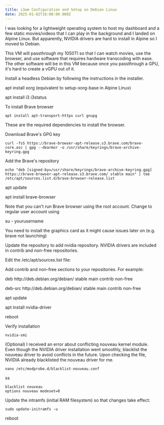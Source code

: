 ```yaml
---
title: i3wm Configuration and Setup on Debian Linux
date: 2025-01-02T16:00:00.000Z
---
```


I was looking for a lightweight operating system to host my dashboard and a few static movies/videos that I can play in the background and I landed on Alpine Linux. But apparently, NVIDIA drivers are hard to install in Alpine so I moved to Debian.

This VM will passthrough my 1050TI so that I can watch movies, use the browser, and use software that requires hardware transcoding with ease. The other software will be in this VM because once you passthrough a GPU, it's hard to create a vGPU out of it.

Install a headless Debian by following the instructions in the installer.

apt install xorg (equivalent to setup-xorg-base in Alpine Linux)

apt install i3 i3status

To install Brave browser

```shell
apt install apt-transport-https curl gnupg
```

These are the required dependencies to install the browser.

Download Brave's GPG key

```shell
curl -fsS https://brave-browser-apt-release.s3.brave.com/brave-core.asc | gpg --dearmor -o /usr/share/keyrings/brave-archive-keyring.gpg
```

Add the Brave's repository

```shell
echo "deb [signed-by=/usr/share/keyrings/brave-archive-keyring.gpg] https://brave-browser-apt-release.s3.brave.com/ stable main" | tee /etc/apt/sources.list.d/brave-browser-release.list
```

apt update

apt install brave-browser

Note that you can't run Brave browser using the root account. Change to regular user account using

su - yourusername

You need to install the graphics card as it might cause issues later on (e.g. brave not launching)

Update the repository to add nvidia repository. NVIDIA drivers are included in contrib and non-free repositories.

Edit the /etc/apt/sources.list file:

Add contrib and non-free sections to your repositories. For example:

deb http\://deb.debian.org/debian/ stable main contrib non-free

deb-src http\://deb.debian.org/debian/ stable main contrib non-free

apt update

apt install nvidia-driver

reboot

Verify installation

```shell
nvidia-smi
```

(Optional) I received an error about conflicting nouveau kernel module. Even though the NVIDIA driver installation went smoothly, blacklist the nouveau driver to avoid conflicts in the future. Upon checking the file, NVIDIA already blacklisted the nouveau driver for me.

```shell
nano /etc/modprobe.d/blacklist-nouveau.conf
```

ss

```shell
blacklist nouveau
options nouveau modeset=0
```

Update the intramfs (initial RAM filesystem) so that changes take effect:

```shell
sudo update-initramfs -u
```

reboot
